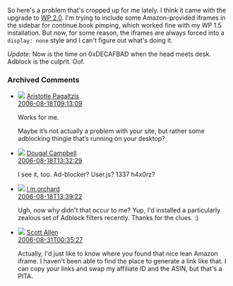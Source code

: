So here's a problem that's cropped up for me lately.  I think it came with the upgrade to [WP 2.0][wp2].  I'm trying to include some Amazon-provided iframes in the sidebar for continue book pimping, which worked fine with my WP 1.5 installation.  But now, for some reason, the iframes are always forced into a <code>display: none</code> style and I can't figure out what's doing it.

*Update:*  Now is the time on 0xDECAFBAD when the head meets desk.  Adblock is the culprit.  Oof.

[wp2]: http://decafbad.com/blog/2006/07/25/youngmangonewest

<div id="comments" class="comments archived-comments">
<h3>Archived Comments</h3>

<ul class="comments">

<li class="comment" id="comment-221083793">
<div class="meta">
<div class="author">
<a class="avatar image" rel="nofollow"
href="http://plasmasturm.org/"><img src="http://www.gravatar.com/avatar.php?gravatar_id=e17949267bbfe21a0fadf1bbf00592b4&amp;size=32&amp;default=http://mediacdn.disqus.com/1320279820/images/noavatar32.png"/></a>
<a class="avatar name" rel="nofollow"
href="http://plasmasturm.org/">Aristotle Pagaltzis</a>
</div>
<a href="#comment-221083793" class="permalink"><time datetime="2006-08-18T09:13:09">2006-08-18T09:13:09</time></a>
</div>
<div class="content"><p>Works for me.</p>

<p>Maybe it’s not actually a problem with your site, but rather some adblocking thingie that’s running on your desktop?</p></div>

</li>

<li class="comment" id="comment-221083794">
<div class="meta">
<div class="author">
<a class="avatar image" rel="nofollow"
href="http://dougal.gunters.org/"><img src="http://www.gravatar.com/avatar.php?gravatar_id=81717a172b6918071fbea1a52483294b&amp;size=32&amp;default=http://mediacdn.disqus.com/1320279820/images/noavatar32.png"/></a>
<a class="avatar name" rel="nofollow"
href="http://dougal.gunters.org/">Dougal Campbell</a>
</div>
<a href="#comment-221083794" class="permalink"><time datetime="2006-08-18T13:32:29">2006-08-18T13:32:29</time></a>
</div>
<div class="content"><p>I see it, too. Ad-blocker? User.js? 1337 h4x0rz?</p></div>

</li>

<li class="comment" id="comment-221083795">
<div class="meta">
<div class="author">
<a class="avatar image" rel="nofollow"
href="http://www.decafbad.com"><img src="http://www.gravatar.com/avatar.php?gravatar_id=2377f34a68801b861c3e54e1301f0dce&amp;size=32&amp;default=http://mediacdn.disqus.com/1320279820/images/noavatar32.png"/></a>
<a class="avatar name" rel="nofollow"
href="http://www.decafbad.com">l.m.orchard</a>
</div>
<a href="#comment-221083795" class="permalink"><time datetime="2006-08-18T13:39:22">2006-08-18T13:39:22</time></a>
</div>
<div class="content"><p>Ugh, now why didn't that occur to me?  Yup, I'd installed a particularly zealous set of Adblock filters recently.  Thanks for the clues.  :)</p></div>

</li>

<li class="comment" id="comment-221083796">
<div class="meta">
<div class="author">
<a class="avatar image" rel="nofollow"
href="http://TheVirtualHandshake.com/blog"><img src="http://www.gravatar.com/avatar.php?gravatar_id=971937b12b1f0058ccdd7e7c99335850&amp;size=32&amp;default=http://mediacdn.disqus.com/1320279820/images/noavatar32.png"/></a>
<a class="avatar name" rel="nofollow"
href="http://TheVirtualHandshake.com/blog">Scott Allen</a>
</div>
<a href="#comment-221083796" class="permalink"><time datetime="2006-08-31T00:35:27">2006-08-31T00:35:27</time></a>
</div>
<div class="content"><p>Actually, I'd just like to know where you found that nice lean Amazon iframe. I haven't been able to find the place to generate a link like that. I can copy your links and swap my affiliate ID and the ASIN, but that's a PITA.</p></div>

</li>

</ul>

</div>

